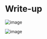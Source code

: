 # Write-up 

![image](https://github.com/user-attachments/assets/e1979333-54c9-44e3-9a50-4d926b7c269d)

![image](https://github.com/user-attachments/assets/f3808d58-f7d7-4c76-b417-d993daf99815)


